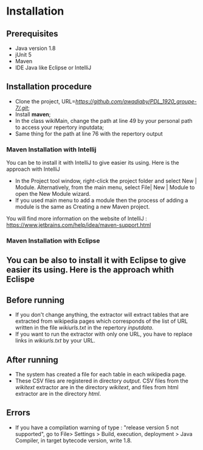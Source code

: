 # Installation

## Prerequisites

- Java version 1.8
- jUnit 5
- Maven
- IDE Java like Eclipse or IntelliJ

## Installation procedure

- Clone the project, URL=*https://github.com/awadiaby/PDL_1920_groupe-7/.git*;
- Install __maven__;
- In the class wikiMain, change the path at line 49 by your personal path to access your repertory inputdata;
- Same thing for the path at line 76 with the repertory output

### Maven Installation with Intellij

You can be to install it with IntelliJ to give easier its using. Here is the approach with IntelliJ
- In the Project tool window, right-click the project folder and select New | Module. Alternatively, from the main menu, select File| New | Module to open the New Module wizard.
- If you used main menu to add a module then the process of adding a module is the same as Creating a new Maven project. 

You will find more information on the website of IntelliJ : https://www.jetbrains.com/help/idea/maven-support.html

### Maven Installation with Eclipse

You can be also to install it with Eclipse to give easier its using.
Here is the approach whith Eclispe
-

## Before running

- If you don't change anything, the extractor will extract tables that are extracted from wikipedia pages which corresponds of the list of URL written in the file *wikiurls.txt* in the repertory *inputdata*. 
- If you want to run the extractor with only one URL, you have to replace links in *wikiurls.txt* by your URL.   

## After running 

- The system has created a file for each table in each wikipedia page. 
- These CSV files are registered in directory *output*. CSV files from the *wikitext* extractor are in the directory *wikitext*, and files from html extractor are in the directory *html*.

## Errors 

-  If you have a compilation warning of type : "release version 5 not supported", 
go to File> Settings > Build, execution, deployment > Java Compiler, in target bytecode version, write 1.8.   
